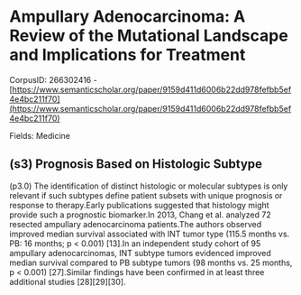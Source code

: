 # Ampullary Adenocarcinoma: A Review of the Mutational Landscape and Implications for Treatment

CorpusID: 266302416 - [https://www.semanticscholar.org/paper/9159d411d6006b22dd978fefbb5ef4e4bc211f70](https://www.semanticscholar.org/paper/9159d411d6006b22dd978fefbb5ef4e4bc211f70)

Fields: Medicine

## (s3) Prognosis Based on Histologic Subtype
(p3.0) The identification of distinct histologic or molecular subtypes is only relevant if such subtypes define patient subsets with unique prognosis or response to therapy.Early publications suggested that histology might provide such a prognostic biomarker.In 2013, Chang et al. analyzed 72 resected ampullary adenocarcinoma patients.The authors observed improved median survival associated with INT tumor type (115.5 months vs. PB: 16 months; p < 0.001) [13].In an independent study cohort of 95 ampullary adenocarcinomas, INT subtype tumors evidenced improved median survival compared to PB subtype tumors (98 months vs. 25 months, p < 0.001) [27].Similar findings have been confirmed in at least three additional studies [28][29][30].
